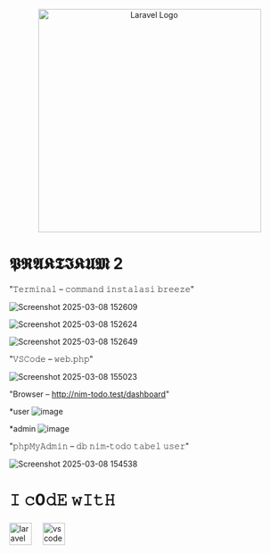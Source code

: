 <p align="center"><a href="https://laravel.com" target="_blank"><img src="https://raw.githubusercontent.com/laravel/art/master/logo-lockup/5%20SVG/2%20CMYK/1%20Full%20Color/laravel-logolockup-cmyk-red.svg" width="400" alt="Laravel Logo"></a></p>

# 𝕻𝕽𝕬𝕶𝕿𝕴𝕶𝖀𝕸 2



"𝚃𝚎𝚛𝚖𝚒𝚗𝚊𝚕 – 𝚌𝚘𝚖𝚖𝚊𝚗𝚍 𝚒𝚗𝚜𝚝𝚊𝚕𝚊𝚜𝚒 𝚋𝚛𝚎𝚎𝚣𝚎"


![Screenshot 2025-03-08 152609](https://github.com/user-attachments/assets/3cc4d565-8b9e-4249-a8ec-da46664beb7e)

![Screenshot 2025-03-08 152624](https://github.com/user-attachments/assets/fbad39e4-ce97-4dec-8b7b-30004bc7afb5)

![Screenshot 2025-03-08 152649](https://github.com/user-attachments/assets/9c395638-8a21-4caf-9e19-525c6b5ee8d2)


"𝚅𝚂𝙲𝚘𝚍𝚎 – 𝚠𝚎𝚋.𝚙𝚑𝚙"


![Screenshot 2025-03-08 155023](https://github.com/user-attachments/assets/1de9b9d3-a270-4c39-b5bf-602df7af7d4c)


"Browser – http://nim-todo.test/dashboard"


*user
![image](https://github.com/user-attachments/assets/8933307a-de7a-4fcc-be75-abe69587f1e2)

*admin
![image](https://github.com/user-attachments/assets/185e9444-1100-47d3-a633-d25398ccf8fd)


"𝚙𝚑𝚙𝙼𝚢𝙰𝚍𝚖𝚒𝚗 – 𝚍𝚋 𝚗𝚒𝚖-𝚝𝚘𝚍𝚘 𝚝𝚊𝚋𝚎𝚕 𝚞𝚜𝚎𝚛"


![Screenshot 2025-03-08 154538](https://github.com/user-attachments/assets/d86fdc6c-e489-4821-9019-eb36d485404d)



<p align="left"></p>

###

<p align="left"></p>

###

<h1 align="left">𝙸 𝚌0𝚍𝙴 𝚠𝙸𝚝𝙷</h1>

###

<div align="left">
  <img src="https://cdn.jsdelivr.net/gh/devicons/devicon/icons/laravel/laravel-original.svg" height="40" alt="laravel logo"  />
  <img width="12" />
  <img src="https://cdn.jsdelivr.net/gh/devicons/devicon/icons/vscode/vscode-original.svg" height="40" alt="vscode logo"  />
</div>

###
